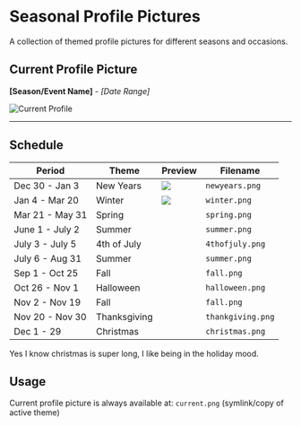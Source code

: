 # Seasonal Profile Pictures

A collection of themed profile pictures for different seasons and occasions.

## Current Profile Picture
**[Season/Event Name]** - *[Date Range]*

![Current Profile](path/to/current-image.png)

---

## Schedule

| Period | Theme | Preview | Filename |
|--------|-------|---------|----------|
| Dec 30 - Jan 3 | New Years | ![](path/to/newyears.png) | `newyears.png` |
| Jan 4 - Mar 20 | Winter | ![](path/to/winter.png) | `winter.png` |
| Mar 21 - May 31 | Spring | ![]() | `spring.png` |
| June 1 - July 2 | Summer | ![]() | `summer.png` |
| July 3 - July 5 | 4th of July | ![]() | `4thofjuly.png` |
| July 6 - Aug 31 | Summer | ![]() | `summer.png` | 
| Sep 1 - Oct 25 | Fall | ![]() | `fall.png` |
| Oct 26 - Nov 1 | Halloween | ![]() | `halloween.png` |
| Nov 2 - Nov 19 | Fall | ![]() | `fall.png` |
| Nov 20 - Nov 30 | Thanksgiving | ![]() | `thankgiving.png`|
| Dec 1 - 29 | Christmas | ![]() | `christmas.png` | # Yes I like 

Yes I know christmas is super long, I like being in the holiday mood.

## Usage
Current profile picture is always available at: `current.png` (symlink/copy of active theme)